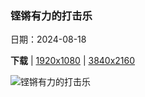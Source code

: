 ### 铿锵有力的打击乐

日期：2024-08-18

**下载**  |  [1920x1080](https://cn.bing.com/th?id=OHR.RegataSanGines_ZH-CN0807566522_1920x1080.jpg)  |  [3840x2160](https://cn.bing.com/th?id=OHR.RegataSanGines_ZH-CN0807566522_UHD.jpg)

![铿锵有力的打击乐](https://cn.bing.com/th?id=OHR.RegataSanGines_ZH-CN0807566522_1920x1080.jpg "Bufadero de la Garita，大加那利岛，西班牙 (© Marco Bottigelli/Getty Images)")

